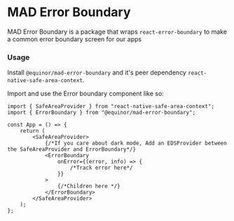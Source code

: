 # MAD Error Boundary

MAD Error Boundary is a package that wraps `react-error-boundary` to make a common error boundary
screen for our apps

### Usage

Install `@equinor/mad-error-boundary` and it's peer dependency `react-native-safe-area-context`.

Import and use the Error boundary component like so:

```tsx
import { SafeAreaProvider } from "react-native-safe-area-context";
import { ErrorBoundary } from "@equinor/mad-error-boundary";

const App = () => {
    return (
        <SafeAreaProvider>
            {/*If you care about dark mode, Add an EDSProvider between the SafeAreaProvider and ErrorBoundary*/}
            <ErrorBoundary
                onError={(error, info) => {
                    /*Track error here*/
                }}
            >
                {/*Children here */}
            </ErrorBoundary>
        </SafeAreaProvider>
    );
};
```
